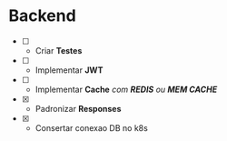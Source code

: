 # Backend

- [ ] - Criar **Testes**
- [ ] - Implementar **JWT**
- [ ] - Implementar **Cache** _com **REDIS** ou **MEM CACHE**_
- [x] - Padronizar **Responses**
- [x] - Consertar conexao DB no k8s
